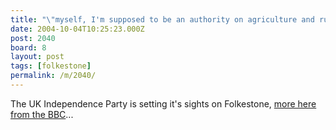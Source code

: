 ```yaml
---
title: "\"myself, I'm supposed to be an authority on agriculture and rural development\""
date: 2004-10-04T10:25:23.000Z
post: 2040
board: 8
layout: post
tags: [folkestone]
permalink: /m/2040/
---
```

The UK Independence Party is setting it's sights on Folkestone, <a href="http://news.bbc.co.uk/2/hi/uk_news/politics/3706788.stm">more here from the BBC</a>...
